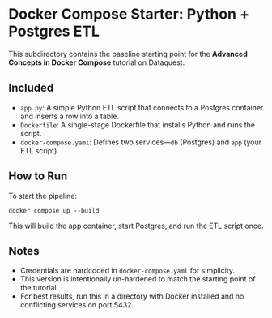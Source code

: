 # Docker Compose Starter: Python + Postgres ETL

This subdirectory contains the baseline starting point for the **Advanced Concepts in Docker Compose** tutorial on Dataquest.

## Included

* `app.py`: A simple Python ETL script that connects to a Postgres container and inserts a row into a table.
* `Dockerfile`: A single-stage Dockerfile that installs Python and runs the script.
* `docker-compose.yaml`: Defines two services—`db` (Postgres) and `app` (your ETL script).

## How to Run

To start the pipeline:

```
docker compose up --build
```

This will build the app container, start Postgres, and run the ETL script once.

## Notes

* Credentials are hardcoded in `docker-compose.yaml` for simplicity.
* This version is intentionally un-hardened to match the starting point of the tutorial.
* For best results, run this in a directory with Docker installed and no conflicting services on port 5432.